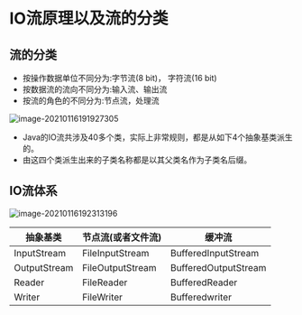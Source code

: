 # IO流原理以及流的分类

## 流的分类

- 按操作数据单位不同分为:字节流(8 bit)， 字符流(16 bit)
- 按数据流的流向不同分为:输入流、输出流
- 按流的角色的不同分为:节点流，处理流

![image-20210116191927305](https://gitee.com/kangyujian/notebook-images/raw/master/images/image-20210116191927305.png)

- Java的IO流共涉及40多个类，实际上非常规则，都是从如下4个抽象基类派生的。
- 由这四个类派生出来的子类名称都是以其父类名作为子类名后缀。

## IO流体系

![image-20210116192313196](https://gitee.com/kangyujian/notebook-images/raw/master/images/image-20210116192313196.png)



| 抽象基类     | 节点流(或者文件流) | 缓冲流               |
| ------------ | ------------------ | -------------------- |
| InputStream  | FileInputStream    | BufferedInputStream  |
| OutputStream | FileOutputStream   | BufferedOutputStream |
| Reader       | FileReader         | BufferedReader       |
| Writer       | FileWriter         | Bufferedwriter       |

